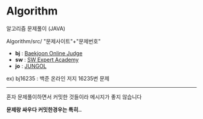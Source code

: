 # Algorithm

 알고리즘 문제풀이 (JAVA)
 
 Algorithm/src/ "문제사이트"+"문제번호"

- **bj** : [Baekjoon Online Judge](https://www.acmicpc.net)
- **sw** : [SW Expert Academy](https://www.swexpertacademy.com/main/main.do)
- **jo** : [JUNGOL](http://www.jungol.co.kr)
 
ex) bj16235 : 백준 온라인 저지 16235번 문제

<hr>

혼자 문제풀이하면서 커밋한 것들이라 메시지가 좋지 않습니다

**문제랑 싸우다 커밋한경우는 특히..**
